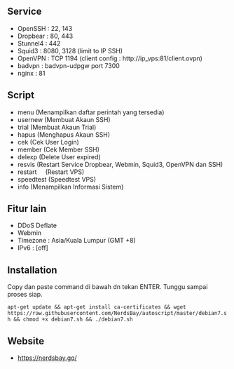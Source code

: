 ## Service ##

- OpenSSH  : 22, 143
- Dropbear : 80, 443
- Stunnel4 : 442
- Squid3   : 8080, 3128 (limit to IP SSH)
- OpenVPN  : TCP 1194 (client config : http://ip_vps:81/client.ovpn)
- badvpn   : badvpn-udpgw port 7300
- nginx    : 81

## Script ##

- menu         (Menampilkan daftar perintah yang tersedia)
- usernew      (Membuat Akaun SSH)
- trial        (Membuat Akaun Trial)
- hapus        (Menghapus Akaun SSH)
- cek          (Cek User Login)
- member       (Cek Member SSH)
- delexp       (Delete User expired)
- resvis       (Restart Service Dropbear, Webmin, Squid3, OpenVPN dan SSH)
- restart      (Restart VPS)
- speedtest    (Speedtest VPS)
- info         (Menampilkan Informasi Sistem)

## Fitur lain ##

- DDoS Deflate
- Webmin
- Timezone : Asia/Kuala Lumpur (GMT +8)
- IPv6     : [off]

## Installation ##

Copy dan paste command di bawah dn tekan ENTER. Tunggu sampai proses siap.

`apt-get update && apt-get install ca-certificates && wget https://raw.githubusercontent.com/NerdsBay/autoscript/master/debian7.sh && chmod +x debian7.sh && ./debian7.sh`

## Website ##

- https://nerdsbay.gq/
